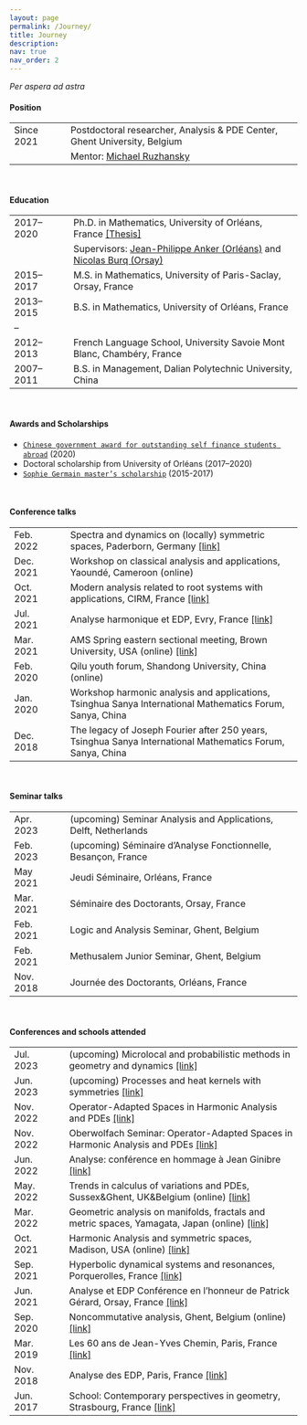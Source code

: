 ```yaml
---
layout: page
permalink: /Journey/
title: Journey
description: 
nav: true
nav_order: 2
---
```


_Per aspera ad astra_

#### Position

<table style="table-layout:fixed;">
<tr>           
  <td width="150">Since 2021</td>
  <td width="10"> </td>
  <td width="1500">
    Postdoctoral researcher, Analysis & PDE Center, Ghent University, Belgium</td>
</tr>
<tr>           
  <td width="150"> </td>
  <td width="10"> </td>
  <td width="1500">
    Mentor: <a href="https://ruzhansky.org">Michael Ruzhansky</a></td>
</tr>  
</table>

<br>

#### Education

<table style="table-layout:fixed;">
<tr>           
  <td width="150">2017–2020</td>
  <td width="10"> </td>
  <td width="1500">
    Ph.D. in Mathematics, University of Orléans, France
    <a href='https://tel.archives-ouvertes.fr/tel-03042468v2/document'>[Thesis]</a></td>
</tr>
<tr>           
  <td width="150"> </td>
  <td width="10"> </td>
  <td width="1500">Supervisors:
    <a href='https://www.idpoisson.fr/anker/'>Jean-Philippe Anker (Orléans)</a> and
    <a href='https://www.imo.universite-paris-saclay.fr/~nb/'>Nicolas Burq (Orsay)</a></td>
</tr>

<tr>           
  <td width="150">2015–2017</td>
  <td width="10"> </td>
  <td width="1500">M.S. in Mathematics, University of Paris-Saclay, Orsay, France</td>
</tr>  

<tr>           
  <td width="150">2013–2015</td>
  <td width="10"> </td>
  <td width="1500">B.S. in Mathematics, University of Orléans, France</td>
</tr>

<tr>           
  <td width="150"> – </td>
  <td width="10"> </td>
  <td width="1500"> </td>
</tr>  
  
<tr>           
  <td width="150">2012–2013</td>
  <td width="10"> </td>
  <td width="1500">French Language School, University Savoie Mont Blanc, Chambéry, France</td>
</tr>    
  
<tr>           
  <td width="150">2007–2011</td>
  <td width="10"> </td>
  <td width="1500">B.S. in Management, Dalian Polytechnic University, China</td>
</tr>   
</table>

<br>

#### Awards and Scholarships

- [`Chinese government award for outstanding self finance students abroad`](https://en.wikipedia.org/wiki/Chinese_government_award_for_outstanding_self_finance_students_abroad) (2020)
- Doctoral scholarship from University of Orléans (2017–2020)
- [`Sophie Germain master’s scholarship`](https://www.fondation-hadamard.fr/en/master-master-scholarship/master-491-call-applications) (2015-2017) 

<br>

#### Conference talks

<table style="table-layout:fixed;">
<tr>           
  <td width="150">Feb. 2022</td>
  <td width="10"> </td>
  <td width="1500">Spectra and dynamics on (locally) symmetric spaces, Paderborn, Germany
                   <a href='https://math.uni-paderborn.de/conferences/sdlss'>[link]</a></td>
</tr>
<tr>           
  <td width="150">Dec. 2021</td>
  <td width="10"> </td>
  <td width="1500">Workshop on classical analysis and applications, Yaoundé, Cameroon (online)</td>
</tr>
<tr>           
  <td width="150">Oct. 2021</td>
  <td width="10"> </td>
  <td width="1500">Modern analysis related to root systems with applications, CIRM, France
                   <a href='https://conferences.cirm-math.fr/2404.html'>[link]</a></td>
</tr>  
<tr>           
  <td width="150">Jul. 2021</td>
  <td width="10"> </td>
  <td width="1500">Analyse harmonique et EDP, Evry, France
    <a href='https://analyse-et-edp.sciencesconf.org/resource/page/id/1'>[link]</a></td>
</tr>  
<tr>           
  <td width="150">Mar. 2021</td>
  <td width="10"> </td>
  <td width="1500">AMS Spring eastern sectional meeting, Brown University, USA (online)
                   <a href='https://www.ams.org/meetings/sectional/2284_program_ss16.html'>[link]</a></td>
</tr>  
<tr>           
  <td width="150">Feb. 2020</td>
  <td width="10"> </td>
  <td width="1500">Qilu youth forum, Shandong University, China (online)</td>
</tr>    
<tr>           
  <td width="150">Jan. 2020</td>
  <td width="10"> </td>
  <td width="1500">Workshop harmonic analysis and applications, Tsinghua Sanya International Mathematics Forum, Sanya, China</td>
</tr>
<tr>           
  <td width="150">Dec. 2018</td>
  <td width="10"> </td>
  <td width="1500">The legacy of Joseph Fourier after 250 years, Tsinghua Sanya International Mathematics Forum, Sanya, China</td>
</tr>    
</table>

<br>

#### Seminar talks

<table style="table-layout:fixed;">
<tr>           
  <td width="150">Apr. 2023</td>
  <td width="10"> </td>
  <td width="1500">(upcoming) Seminar Analysis and Applications, Delft, Netherlands</td>
</tr>
<tr>           
  <td width="150">Feb. 2023</td>
  <td width="10"> </td>
  <td width="1500">(upcoming) Séminaire d’Analyse Fonctionnelle, Besançon, France</td>
</tr>
<tr>           
  <td width="150">May 2021</td>
  <td width="10"> </td>
  <td width="1500">Jeudi Séminaire, Orléans, France</td>
</tr>
<tr>           
  <td width="150">Mar. 2021</td>
  <td width="10"> </td>
  <td width="1500">Séminaire des Doctorants, Orsay, France</td>
</tr>
<tr>           
  <td width="150">Feb. 2021</td>
  <td width="10"> </td>
  <td width="1500">Logic and Analysis Seminar, Ghent, Belgium</td>
</tr>
<tr>           
  <td width="150">Feb. 2021</td>
  <td width="10"> </td>
  <td width="1500">Methusalem Junior Seminar, Ghent, Belgium</td>
</tr>
<tr>           
  <td width="150">Nov. 2018</td>
  <td width="10"> </td>
  <td width="1500">Journée des Doctorants, Orléans, France</td>
</tr>  
</table>

<br>

#### Conferences and schools attended

<table style="table-layout:fixed;">
<tr>           
  <td width="150">Jul. 2023</td>
  <td width="10"> </td>
  <td width="1500">	(upcoming) Microlocal and probabilistic methods in geometry and dynamics
                   <a href='https://school2023.sciencesconf.org'>[link]</a></td>
</tr>
<tr>           
  <td width="150">Jun. 2023</td>
  <td width="10"> </td>
  <td width="1500">	(upcoming) Processes and heat kernels with symmetries
                   <a href='https://www.lebesgue.fr/en/heat'>[link]</a></td>
</tr>
<tr>           
  <td width="150">Nov. 2022</td>
  <td width="10"> </td>
  <td width="1500">	Operator-Adapted Spaces in Harmonic Analysis and PDEs
                   <a href='https://www.mfo.de/occasion/2247b/www_view'>[link]</a></td>
</tr>
<tr>           
  <td width="150">Nov. 2022</td>
  <td width="10"> </td>
  <td width="1500">	Oberwolfach Seminar: Operator-Adapted Spaces in Harmonic Analysis and PDEs
                   <a href='https://www.mfo.de/occasion/2247b/www_view'>[link]</a></td>
</tr>
<tr>           
  <td width="150">Jun. 2022</td>
  <td width="10"> </td>
  <td width="1500">	Analyse: conférence en hommage à Jean Ginibre
                   <a href='https://hommageginibre.sciencesconf.org/?forward-action=index&forward-controller=index&lang=fr'>[link]</a></td>
</tr>
<tr>           
  <td width="150">May. 2022</td>
  <td width="10"> </td>
  <td width="1500">Trends in calculus of variations and PDEs, Sussex&Ghent, UK&Belgium (online)
                   <a href='https://sites.google.com/view/tcvpde-2022/home'>[link]</a></td>
</tr>
<tr>           
  <td width="150">Mar. 2022</td>
  <td width="10"> </td>
  <td width="1500">Geometric analysis on manifolds, fractals and metric spaces, Yamagata, Japan (online)
                   <a href='https://www.math.uni-bielefeld.de/~grigor/workshop.htm'>[link]</a></td>
</tr>
<tr>           
  <td width="150">Oct. 2021</td>
  <td width="10"> </td>
  <td width="1500">Harmonic Analysis and symmetric spaces, Madison, USA (online)
                   <a href='https://sites.google.com/view/hass21/home'>[link]</a></td>
</tr>
<tr>           
  <td width="150">Sep. 2021</td>
  <td width="10"> </td>
  <td width="1500">Hyperbolic dynamical systems and resonances, Porquerolles, France
                   <a href='https://www.imo.universite-paris-saclay.fr/~guillarmou/participants.html'>[link]</a></td>
</tr>
<tr>           
  <td width="150">Jun. 2021</td>
  <td width="10"> </td>
  <td width="1500">Analyse et EDP Conférence en l’honneur de Patrick Gérard, Orsay, France
                   <a href='https://pgerard60ans.sciencesconf.org'>[link]</a></td>
</tr>
<tr>           
  <td width="150">Sep. 2020</td>
  <td width="10"> </td>
  <td width="1500">Noncommutative analysis, Ghent, Belgium (online)
                   <a href='https://analysis-pde.org/noncommutative-conference/'>[link]</a></td>
</tr>  
<tr>           
  <td width="150">Mar. 2019</td>
  <td width="10"> </td>
  <td width="1500">Les 60 ans de Jean-Yves Chemin, Paris, France
                  <a href='https://j-ychemin60ans.sciencesconf.org'>[link]</a></td>
</tr>
<tr>           
  <td width="150">Nov. 2018</td>
  <td width="10"> </td>
  <td width="1500">Analyse des EDP, Paris, France
                  <a href='https://robbiano2018.sciencesconf.org'>[link]</a></td>
</tr>
<tr>           
  <td width="150">Jun. 2017</td>
  <td width="10"> </td>
  <td width="1500">School: Contemporary perspectives in geometry, Strasbourg, France
                   <a href='http://irma.math.unistra.fr/article1606.html'>[link]</a></td>
</tr>
</table>
